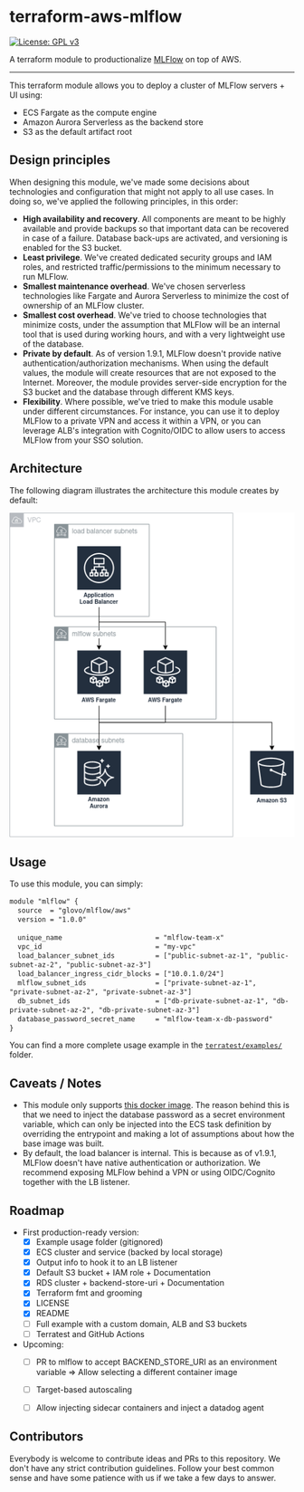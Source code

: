 # terraform-aws-mlflow
[![License: GPL v3](https://img.shields.io/badge/License-GPLv3-blue.svg)](./LICENSE)

A terraform module to productionalize [MLFlow](https://mlflow.org) on top of AWS.

---

This terraform module allows you to deploy a cluster of MLFlow servers + UI using:

- ECS Fargate as the compute engine
- Amazon Aurora Serverless as the backend store
- S3 as the default artifact root


## Design principles

When designing this module, we've made some decisions about technologies and configuration that might not apply to all use cases. In doing so, we've applied the following principles, in this order:

- __High availability and recovery__. All components are meant to be highly available and provide backups so that important data can be recovered in case of a failure. Database back-ups are activated, and versioning is enabled for the S3 bucket.
- __Least privilege__. We've created dedicated security groups and IAM roles, and restricted traffic/permissions to the minimum necessary to run MLFlow.
- __Smallest maintenance overhead__. We've chosen serverless technologies like Fargate and Aurora Serverless to minimize the cost of ownership of an MLFlow cluster.
- __Smallest cost overhead__. We've tried to choose technologies that minimize costs, under the assumption that MLFlow will be an internal tool that is used during working hours, and with a very lightweight use of the database.
- __Private by default__. As of version 1.9.1, MLFlow doesn't provide native authentication/authorization mechanisms. When using the default values, the module will create resources that are not exposed to the Internet. Moreover, the module provides server-side encryption for the S3 bucket and the database through different KMS keys.
- __Flexibility__. Where possible, we've tried to make this module usable under different circumstances. For instance, you can use it to deploy MLFlow to a private VPN and access it within a VPN, or you can leverage ALB's integration with Cognito/OIDC to allow users to access MLFlow from your SSO solution.


## Architecture

The following diagram illustrates the architecture this module creates by default:

![Architecture Diagram](diagrams/architecture.png)


## Usage

To use this module, you can simply:

```hcl
module "mlflow" {
  source  = "glovo/mlflow/aws"
  version = "1.0.0"

  unique_name                       = "mlflow-team-x"
  vpc_id                            = "my-vpc"
  load_balancer_subnet_ids          = ["public-subnet-az-1", "public-subnet-az-2", "public-subnet-az-3"]
  load_balancer_ingress_cidr_blocks = ["10.0.1.0/24"]
  mlflow_subnet_ids                 = ["private-subnet-az-1", "private-subnet-az-2", "private-subnet-az-3"]
  db_subnet_ids                     = ["db-private-subnet-az-1", "db-private-subnet-az-2", "db-private-subnet-az-3"]
  database_password_secret_name     = "mlflow-team-x-db-password"
}
```

You can find a more complete usage example in the [`terratest/examples/`](terratest/examples/) folder.


## Caveats / Notes

* This module only supports [this docker image](https://hub.docker.com/r/larribas/mlflow). The reason behind this is that we need to inject the database password as a secret environment variable, which can only be injected into the ECS task definition by overriding the entrypoint and making a lot of assumptions about how the base image was built.
* By default, the load balancer is internal. This is because as of v1.9.1, MLFlow doesn't have native authentication or authorization. We recommend exposing MLFlow behind a VPN or using OIDC/Cognito together with the LB listener.


## Roadmap

- First production-ready version:
  - [x] Example usage folder (gitignored)
  - [x] ECS cluster and service (backed by local storage)
  - [x] Output info to hook it to an LB listener
  - [x] Default S3 bucket + IAM role + Documentation
  - [x] RDS cluster + backend-store-uri + Documentation
  - [x] Terraform fmt and grooming
  - [x] LICENSE
  - [x] README
  - [ ] Full example with a custom domain, ALB and S3 buckets
  - [ ] Terratest and GitHub Actions
- Upcoming:
  - [ ] PR to mlflow to accept BACKEND_STORE_URI as an environment variable => Allow selecting a different container image
  - [ ] Target-based autoscaling
  - [ ] Allow injecting sidecar containers and inject a datadog agent



## Contributors

Everybody is welcome to contribute ideas and PRs to this repository. We don't have any strict contribution guidelines. Follow your best common sense and have some patience with us if we take a few days to answer.
